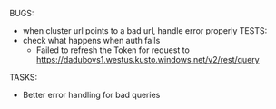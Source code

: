 BUGS:
* when cluster url points to a bad url, handle error properly
TESTS:
* check what happens when auth fails
    * Failed to refresh the Token for request to https://dadubovs1.westus.kusto.windows.net/v2/rest/query 

TASKS:
* Better error handling for bad queries